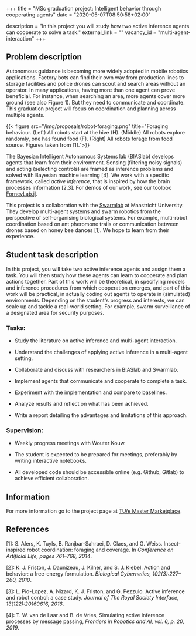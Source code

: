 +++
title = "MSc graduation project: Intelligent behavior through cooperating agents"
date = "2020-05-07T08:50:58+02:00"

description = "In this project you will study how two active inference agents can cooperate to solve a task."
external_link = ""
vacancy_id = "multi-agent-interaction"
+++


## Problem description

Autonomous guidance is becoming more widely adopted in mobile robotics applications. Factory bots can find their own way from production lines to storage facilities and police drones can scout and search areas without an operator. In many applications, having more than one agent can prove beneficial. For instance, when searching an area, more agents cover more ground (see also Figure 1). But they need to communicate and coordinate. This graduation project will focus on coordination and planning across multiple agents.

{{< figure src="/img/proposals/robot-foraging.png" title="Foraging behaviour. (Left) All robots start at the hive (H). (Middle) All robots explore randomly, one has found food (F). (Right) All robots forage from food source. Figures taken from [1].">}}

The Bayesian Intelligent Autonomous Systems lab (BIASlab) develops agents that learn from their environment. Sensing (filtering noisy signals) and acting (selecting controls) are framed as inference problems and solved with Bayesian machine learning [4]. We work with a specific framework, called *active inference*, that is inspired by how the brain processes information [2,3]. For demos of our work, see our toolbox [ForneyLab.jl](https://github.com/biaslab/ForneyLab.jl).

This project is a collaboration with the [Swarmlab](https://project.dke.maastrichtuniversity.nl/SwarmLab/) at Maastricht University. They develop multi-agent systems and swarm robotics from the perspective of self-organising biological systems. For example, multi-robot coordination based on ant pheromone trails or communication between drones based on honey bee dances [1]. We hope to learn from their experience.

## Student task description

In this project, you will take two active inference agents and assign them a task. You will then study how these agents can learn to cooperate and plan actions together. Part of this work will be theoretical, in specifying models and inference procedures from which cooperation emerges, and part of this work will be practical, in actually coding out agents to operate in (simulated) environments. Depending on the student's progress and interests, we can scale up and tackle a real-world setting. For example, swarm surveillance of a designated area for security purposes.

### Tasks:

-   Study the literature on active inference and multi-agent interaction.

-   Understand the challenges of applying active inference in a multi-agent setting.

-   Collaborate and discuss with researchers in BIASlab and Swarmlab.

-   Implement agents that communicate and cooperate to complete a task.

-   Experiment with the implementation and compare to baselines.

-   Analyze results and reflect on what has been achieved.

-   Write a report detailing the advantages and limitations of this approach.


### Supervision:

-   Weekly progress meetings with Wouter Kouw.

-   The student is expected to be prepared for meetings, preferably by writing interactive notebooks.

-   All developed code should be accessible online (e.g. Github, Gitlab) to achieve efficient collaboration.


## Information

For more information go to the project page at [TU/e Master Marketplace](https://master.ele.tue.nl/).

## References
[1]: S. Alers, K. Tuyls, B. Ranjbar-Sahraei, D. Claes, and G. Weiss. Insect-inspired robot coordination: foraging and coverage. In *Conference on Artificial Life, pages 761–768, 2014*.

[2]: K. J. Friston, J. Daunizeau, J. Kilner, and S. J. Kiebel. Action and behavior: a free-energy formulation. *Biological Cybernetics, 102(3):227–260, 2010*.

[3]: L. Pio-Lopez, A. Nizard, K. J. Friston, and G. Pezzulo. Active inference and robot control: a case study. *Journal of The Royal Society Interface, 13(122):20160616, 2016*.

[4]: T. W. van de Laar and B. de Vries, Simulating active inference processes by message passing, *Frontiers in Robotics and AI, vol. 6, p. 20, 2019*.